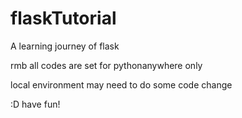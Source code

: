 # flaskTutorial
A learning journey of flask

rmb all codes are set for pythonanywhere only 

local environment may need to do some code change 


:D have fun!

